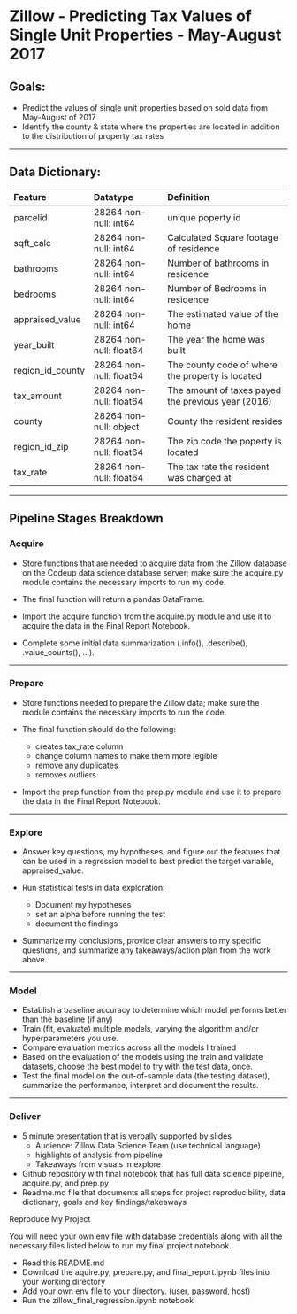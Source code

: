 
# Zillow - Predicting Tax Values of Single Unit Properties - May-August 2017


## Goals:

- Predict the values of single unit properties based on sold data from May-August of 2017
- Identify the county & state where the properties are located in addition to the distribution of property tax rates

******************************************************************************************
## Data Dictionary:

| Feature           | Datatype                | Definition   |
|:------------------|:------------------------|:-------------|
| parcelid          | 28264 non-null: int64   |unique poperty id|
| sqft_calc         | 28264 non-null: int64   |Calculated Square footage of residence |
| bathrooms         | 28264 non-null: int64   |Number of bathrooms in residence   |
| bedrooms          | 28264 non-null: int64   |Number of Bedrooms in residence | 
| appraised_value   | 28264 non-null: int64   |The estimated value of the home|
| year_built        | 28264 non-null: float64 |The year the home was built |
| region_id_county  | 28264 non-null: float64 |The county code of where the property is located|
| tax_amount        | 28264 non-null: float64 |The amount of taxes payed the previous year (2016) |
| county            | 28264 non-null: object  |County the resident resides|
| region_id_zip     | 28264 non-null: float64 |The zip code the poperty is located|
| tax_rate          | 28264 non-null: float64 |The tax rate the resident was charged at|

**********************************************************************

## Pipeline Stages Breakdown

### Acquire

- Store functions that are needed to acquire data from the Zillow database on the Codeup data science database server; make sure the acquire.py module contains the necessary imports to run my code.

- The final function will return a pandas DataFrame.

- Import the acquire function from the acquire.py module and use it to acquire the data in the Final Report Notebook.

- Complete some initial data summarization (.info(), .describe(), .value_counts(), ...).

*****************************************************************
### Prepare

- Store functions needed to prepare the Zillow data; make sure the module contains the necessary imports to run the code.

- The final function should do the following:
    - creates tax_rate column
    - change column names to make them more legible
    - remove any duplicates
    - removes outliers

- Import the prep function from the prep.py module and use it to prepare the data in the Final Report Notebook.

*****************************************************

### Explore

- Answer key questions, my hypotheses, and figure out the features that can be used in a regression model to best predict the target variable, appraised_value.

- Run statistical tests in data exploration:
    - Document my hypotheses
    - set an alpha before running the test
    - document the findings



- Summarize my conclusions, provide clear answers to my specific questions, and summarize any takeaways/action plan from the work above.
************************

### Model

- Establish a baseline accuracy to determine which model performs better than the baseline (if any)
- Train (fit, evaluate) multiple models, varying the algorithm and/or hyperparameters you use.
- Compare evaluation metrics across all the models I trained
- Based on the evaluation of the models using the train and validate datasets, choose the best model to try with the test data, once.
- Test the final model on the out-of-sample data (the testing dataset), summarize the performance, interpret and document the results.

***************************
### Deliver

- 5 minute presentation that is verbally supported by slides
    - Audience: Zillow Data Science Team (use technical language)
    - highlights of analysis from pipeline
    - Takeaways from visuals in explore
- Github repository with final notebook that has full data science pipeline, acquire.py, and prep.py
- Readme.md file that documents all steps for project reproducibility, data dictionary, goals and key findings/takeaways

Reproduce My Project

You will need your own env file with database credentials along with all the necessary files listed below to run my final project notebook.

- Read this README.md
- Download the aquire.py, prepare.py, and final_report.ipynb files into your working directory
- Add your own env file to your directory. (user, password, host)
- Run the zillow_final_regression.ipynb notebook

